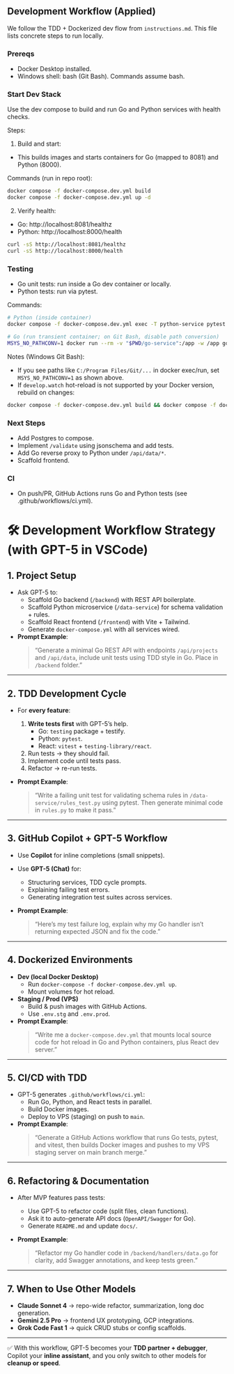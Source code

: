 ## Development Workflow (Applied)

We follow the TDD + Dockerized dev flow from `instructions.md`. This file lists concrete steps to run locally.

### Prereqs
- Docker Desktop installed.
- Windows shell: bash (Git Bash). Commands assume bash.

### Start Dev Stack
Use the dev compose to build and run Go and Python services with health checks.

Steps:
1. Build and start:
  - This builds images and starts containers for Go (mapped to 8081) and Python (8000).
   
  Commands (run in repo root):
  ```bash
  docker compose -f docker-compose.dev.yml build
  docker compose -f docker-compose.dev.yml up -d
  ```
2. Verify health:
  - Go: http://localhost:8081/healthz
  - Python: http://localhost:8000/health
   
  ```bash
  curl -sS http://localhost:8081/healthz
  curl -sS http://localhost:8000/health
  ```

### Testing
- Go unit tests: run inside a Go dev container or locally.
- Python tests: run via pytest.

Commands:
```bash
# Python (inside container)
docker compose -f docker-compose.dev.yml exec -T python-service pytest -q

# Go (run transient container; on Git Bash, disable path conversion)
MSYS_NO_PATHCONV=1 docker run --rm -v "$PWD/go-service":/app -w /app golang:1.23-bookworm bash -lc "go mod tidy && go test ./... -v"
```

Notes (Windows Git Bash):
- If you see paths like `C:/Program Files/Git/...` in docker exec/run, set `MSYS_NO_PATHCONV=1` as shown above.
- If `develop.watch` hot-reload is not supported by your Docker version, rebuild on changes:
```bash
docker compose -f docker-compose.dev.yml build && docker compose -f docker-compose.dev.yml up -d
```

### Next Steps
- Add Postgres to compose.
- Implement `/validate` using jsonschema and add tests.
- Add Go reverse proxy to Python under `/api/data/*`.
- Scaffold frontend.

### CI
- On push/PR, GitHub Actions runs Go and Python tests (see .github/workflows/ci.yml).

# 🛠️ Development Workflow Strategy (with GPT-5 in VSCode)

## 1. **Project Setup**
- Ask GPT-5 to:
  - Scaffold Go backend (`/backend`) with REST API boilerplate.
  - Scaffold Python microservice (`/data-service`) for schema validation + rules.
  - Scaffold React frontend (`/frontend`) with Vite + Tailwind.
  - Generate `docker-compose.yml` with all services wired.
- **Prompt Example**:  
  > “Generate a minimal Go REST API with endpoints `/api/projects` and `/api/data`, include unit tests using TDD style in Go. Place in `/backend` folder.”

---

## 2. **TDD Development Cycle**
- For **every feature**:
  1. **Write tests first** with GPT-5’s help.  
     - Go: `testing` package + testify.  
     - Python: `pytest`.  
     - React: `vitest` + `testing-library/react`.  
  2. Run tests → they should fail.  
  3. Implement code until tests pass.  
  4. Refactor → re-run tests.  

- **Prompt Example**:  
  > “Write a failing unit test for validating schema rules in `/data-service/rules_test.py` using pytest. Then generate minimal code in `rules.py` to make it pass.”

---

## 3. **GitHub Copilot + GPT-5 Workflow**
- Use **Copilot** for inline completions (small snippets).  
- Use **GPT-5 (Chat)** for:
  - Structuring services, TDD cycle prompts.  
  - Explaining failing test errors.  
  - Generating integration test suites across services.  

- **Prompt Example**:  
  > “Here’s my test failure log, explain why my Go handler isn’t returning expected JSON and fix the code.”

---

## 4. **Dockerized Environments**
- **Dev (local Docker Desktop)**  
  - Run `docker-compose -f docker-compose.dev.yml up`.  
  - Mount volumes for hot reload.  
- **Staging / Prod (VPS)**  
  - Build & push images with GitHub Actions.  
  - Use `.env.stg` and `.env.prod`.  
- **Prompt Example**:  
  > “Write me a `docker-compose.dev.yml` that mounts local source code for hot reload in Go and Python containers, plus React dev server.”

---

## 5. **CI/CD with TDD**
- GPT-5 generates `.github/workflows/ci.yml`:
  - Run Go, Python, and React tests in parallel.
  - Build Docker images.
  - Deploy to VPS (staging) on push to `main`.
- **Prompt Example**:  
  > “Generate a GitHub Actions workflow that runs Go tests, pytest, and vitest, then builds Docker images and pushes to my VPS staging server on main branch merge.”

---

## 6. **Refactoring & Documentation**
- After MVP features pass tests:
  - Use GPT-5 to refactor code (split files, clean functions).
  - Ask it to auto-generate API docs (`OpenAPI/Swagger` for Go).
  - Generate `README.md` and update `docs/`.

- **Prompt Example**:  
  > “Refactor my Go handler code in `/backend/handlers/data.go` for clarity, add Swagger annotations, and keep tests green.”

---

## 7. **When to Use Other Models**
- **Claude Sonnet 4** → repo-wide refactor, summarization, long doc generation.  
- **Gemini 2.5 Pro** → frontend UX prototyping, GCP integrations.  
- **Grok Code Fast 1** → quick CRUD stubs or config scaffolds.  

---

✅ With this workflow, GPT-5 becomes your **TDD partner + debugger**, Copilot your **inline assistant**, and you only switch to other models for **cleanup or speed**.  
